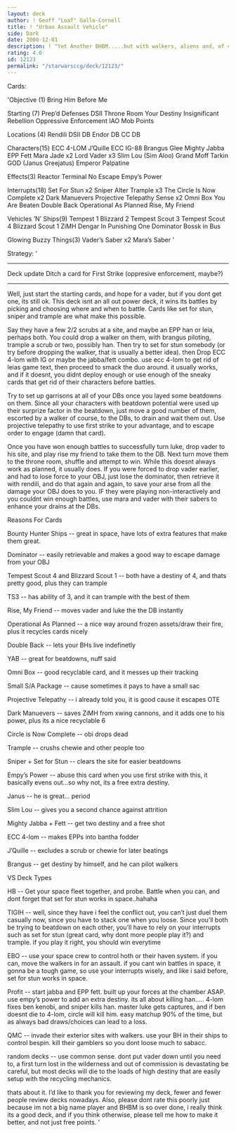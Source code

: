 ```yaml
---
layout: deck
author: ! Geoff "Loaf" Gallo-Cornell
title: ! "Urban Assault Vehicle"
side: Dark
date: 2000-12-01
description: ! "Yet Another BHBM.....but with walkers, aliens and, of course, the regular suspects."
rating: 4.0
id: 12123
permalink: "/starwarsccg/deck/12123/"
---
```

Cards: 

'Objective (1)
Bring Him Before Me

Starting (7)
Prep’d Defenses
DSII Throne Room
Your Destiny
Insignificant Rebellion
Oppressive Enforcement
IAO
Mob Points


Locations (4)
Rendili
DSII DB
Endor DB
CC DB

Characters(15)
ECC 4-LOM
J’Quille
ECC IG-88
Brangus Glee
Mighty Jabba
EPP Fett
Mara Jade x2
Lord Vader x3
Slim Lou (Sim Aloo)
Grand Moff Tarkin
GOD (Janus Greejatus)
Emperor Palpatine

Effects(3)
Reactor Terminal
No Escape
Empy’s Power

Interrupts(18)
Set For Stun x2
Sniper
Alter
Trample x3
The Circle Is Now Complete x2
Dark Manuevers
Projective Telepathy
Sense x2
Omni Box
You Are Beaten
Double Back
Operational As Planned
Rise, My Friend

Vehicles ’N’ Ships(9)
Tempest 1
Blizzard 2
Tempest Scout 3
Tempest Scout 4
Blizzard Scout 1
ZiMH
Dengar In Punishing One
Dominator
Bossk in Bus

Glowing Buzzy Things(3)
Vader’s Saber x2
Mara’s Saber '

Strategy: '

-------------------------------------
Deck update Ditch a card for First Strike (oppresive enforcement, maybe?)

-------------------------------------


Well, just start the starting cards, and hope for a vader, but if you dont get one, its still ok.  This deck isnt an all out power deck, it wins its battles by picking and choosing where and when to battle. Cards like set for stun, sniper and trample are what make this possible.

Say they have a few 2/2 scrubs at a site, and maybe an EPP han or leia, perhaps both. You could drop a walker on them, with brangus piloting, trample a scrub or two, possibly han. Then try to set for stun somebody (or try before dropping the walker, that is usually a better idea). then Drop ECC 4-lom with IG or maybe the jabba/fett combo. use ecc 4-lom to get rid of leias game text, then proceed to smack the duo around. it usually works, and if it doesnt, you didnt deploy enough or use enough of the sneaky cards that get rid of their characters before battles.

Try to set up garrisons at all of your DBs once you layed some beatdowns on them. Since all your characters with beatdown potential were used up their surprize factor in the beatdown, just move a good number of them, escorted by a walker of course, to the DBs, to drain and wait them out. Use projective telepathy to use first strike to your advantage, and to escape order to engage (damn that card).

Once you have won enough battles to successfully turn luke, drop vader to his site, and play rise my friend to take them to the DB. Next turn move them to the throne room, shuffle and attempt to win. While this doesnt always work as planned, it usually does. If you were forced to drop vader earlier, and had to lose force to your OBJ, just lose the dominator, then retrieve it with rendili, and do that again and again, to save your arse from all the damage your OBJ does to you. IF they were playing non-interactively and you couldnt win enough battles, use mara and vader with their sabers to enhance your drains at the DBs.

Reasons For Cards

Bounty Hunter Ships -- great in space, have lots of extra features that make them great.

Dominator -- easily retrievable and makes a good way to escape damage from your OBJ

Tempest Scout 4 and Blizzard Scout 1 -- both have a destiny of 4, and thats pretty good, plus they can trample

TS3 -- has ability of 3, and it can trample with the best of them

Rise, My Friend -- moves vader and luke the the DB instantly

Operational As Planned -- a nice way around frozen assets/draw their fire, plus it recycles cards nicely

Double Back -- lets your BHs live indefinetly

YAB -- great for beatdowns, nuff said

Omni Box -- good recyclable card, and it messes up their tracking

Small S/A Package -- cause sometimes it pays to have a small sac

Projective Telepathy -- i already told you, it is good cause it escapes OTE

Dark Manuevers -- saves ZiMH from xwing cannons, and it adds one to his power, plus its a nice recyclable 6

Circle is Now Complete -- obi drops dead

Trample -- crushs chewie and other people too

Sniper + Set for Stun -- clears the site for easier beatdowns

Empy’s Power -- abuse this card when you use first strike with this, it basically evens out...so why not, its a free extra destiny.

Janus -- he is great... period

Slim Lou -- gives you a second chance against attrition

Mighty Jabba + Fett -- get two destiny and a free shot

ECC 4-lom -- makes EPPs into bantha fodder

J’Quille -- excludes a scrub or chewie for later beatings

Brangus -- get destiny by himself, and he can pilot walkers

VS Deck Types

HB -- Get your space fleet together, and probe. Battle when you can, and dont forget that set for stun works in space..hahaha

TIGIH -- well, since they have i feel the conflict out, you can’t just duel them casually now, since you have to stack one when you loose. Since you’ll both be trying to beatdown on each other, you’ll have to rely on your interrupts such as set for stun (great card, why dont more people play it?) and trample. if you play it right, you should win everytime

EBO -- use your space crew to control hoth or their haven system. if you can, move the walkers in for an assault. if you cant win battles in space, it gonna be a tough game, so use your interrupts wisely, and like i said before, set for stun works in space.

Profit -- start jabba and EPP fett. built up your forces at the chamber ASAP. use empy’s power to add an extra destiny. its all about killing han..... 4-lom fixes ben kenobi, and sniper kills han. master luke gets captures, and if ben doesnt die to 4-lom, circle will kill him. easy matchup 90% of the time, but as always bad draws/choices can lead to a loss.

QMC -- invade their exterior sites with walkers. use your BH in their ships to control bespin. kill their gamblers so you dont loose much to sabacc.

random decks -- use common sense. dont put vader down until you need to, a first turn lost in the wilderness and out of commission is devastating be careful, but most decks will die to the loads of high destiny that are easily setup with the recycling mechanics.


thats about it. I’d like to thank you for reviewing my deck, fewer and fewer people review decks nowadays. Also, please dont rate this poorly just because im not a big name player and BHBM is so over done, i really think its a good deck, and if you think otherwise, please tell me how to make it better, and not just free points.
'
